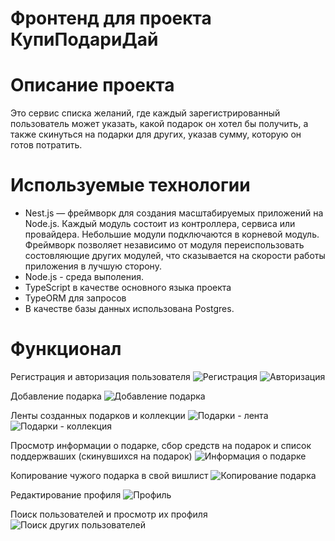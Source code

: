 # Фронтенд для проекта КупиПодариДай

# Описание проекта
Это сервис списка желаний, где каждый зарегистрированный пользователь может указать, какой подарок он хотел бы получить, а также скинуться на подарки для других, указав сумму, которую он готов потратить.

# Используемые технологии
- Nest.js — фреймворк для создания масштабируемых приложений на Node.js. Каждый модуль состоит из контроллера, сервиса или провайдера. Небольшие модули подключаются в корневой модуль. Фреймворк позволяет независимо от модуля переиспользовать состовляющие других модулей, что сказывается на скорости работы приложения в лучшую сторону.
- Node.js - среда выполения.
- TypeScript в качестве основного языка проекта
- TypeORM для запросов
- В качестве базы данных использована Postgres.

# Функционал
Регистрация и авторизация пользователя
![Регистрация](https://github.com/KristinaYandex/kupipodariday-backend/assets/115872997/dea873c0-b47a-4542-9211-955dfa7ac976)
![Авторизация](https://github.com/KristinaYandex/kupipodariday-backend/assets/115872997/722b00bd-044d-4b8e-9837-19b129119879)

Добавление подарка
![Добавление подарка](https://github.com/KristinaYandex/kupipodariday-backend/assets/115872997/f4d1a41d-550d-492e-af13-9970eda17737)

Ленты созданных подарков и коллекции
![Подарки - лента](https://github.com/KristinaYandex/kupipodariday-backend/assets/115872997/bd9615da-149b-4416-862d-9e81f0b480d0)
![Подарки - коллекция](https://github.com/KristinaYandex/kupipodariday-backend/assets/115872997/3b191e27-cba9-4254-93fc-825d22864a4f)

Просмотр информации о подарке, сбор средств на подарок и список поддержваших (скинувшихся на подарок)
![Информация о подарке](https://github.com/KristinaYandex/kupipodariday-backend/assets/115872997/6c8f81cb-8bdf-4531-b997-c3422be53f58)

Копирование чужого подарка в свой вишлист
![Копирование подарка](https://github.com/KristinaYandex/kupipodariday-backend/assets/115872997/6b87821c-2aea-44b9-8f01-ffc13a7b15ed)

Редактирование профиля
![Профиль](https://github.com/KristinaYandex/kupipodariday-backend/assets/115872997/5e3605c7-3347-4798-8ce3-bbea546bcdeb)

Поиск пользователей и просмотр их профиля
![Поиск других пользователей](https://github.com/KristinaYandex/kupipodariday-backend/assets/115872997/a52d873d-4d99-404a-a83a-6ec53d8088f3)
